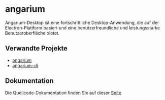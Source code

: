 # angarium
Angarium-Desktop ist eine fortschrittliche Desktop-Anwendung, die auf der Electron-Plattform basiert und eine benutzerfreundliche und leistungsstarke Benutzeroberfläche bietet.

## Verwandte Projekte
- [angarium](https://github.com/JuliusVenier/angarium)
- [angarium-cli](https://github.com/JuliusVenier/angarium-cli)

## Dokumentation
Die Quellcode-Dokumentation finden Sie auf dieser [Seite](https://juliusvenier.github.io/angarium-desktop/).